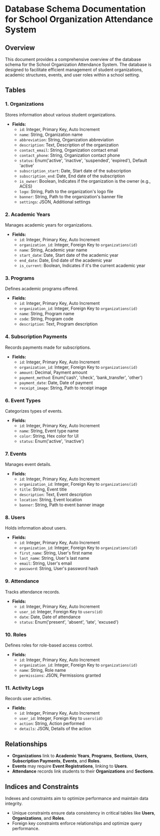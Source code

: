 # Database Schema Documentation for School Organization Attendance System

## Overview
This document provides a comprehensive overview of the database schema for the School Organization Attendance System. The database is designed to facilitate efficient management of student organizations, academic structures, events, and user roles within a school setting.

## Tables

### 1. Organizations
Stores information about various student organizations.
- **Fields:**
  - `id`: Integer, Primary Key, Auto Increment
  - `name`: String, Organization name
  - `abbreviation`: String, Organization abbreviation
  - `description`: Text, Description of the organization
  - `contact_email`: String, Organization contact email
  - `contact_phone`: String, Organization contact phone
  - `status`: Enum('active', 'inactive', 'suspended', 'expired'), Default 'active'
  - `subscription_start`: Date, Start date of the subscription
  - `subscription_end`: Date, End date of the subscription
  - `is_owner`: Boolean, Indicates if the organization is the owner (e.g., ACES)
  - `logo`: String, Path to the organization's logo file
  - `banner`: String, Path to the organization's banner file
  - `settings`: JSON, Additional settings

### 2. Academic Years
Manages academic years for organizations.
- **Fields:**
  - `id`: Integer, Primary Key, Auto Increment
  - `organization_id`: Integer, Foreign Key to `organizations(id)`
  - `name`: String, Academic year name
  - `start_date`: Date, Start date of the academic year
  - `end_date`: Date, End date of the academic year
  - `is_current`: Boolean, Indicates if it's the current academic year

### 3. Programs
Defines academic programs offered.
- **Fields:**
  - `id`: Integer, Primary Key, Auto Increment
  - `organization_id`: Integer, Foreign Key to `organizations(id)`
  - `name`: String, Program name
  - `code`: String, Program code
  - `description`: Text, Program description

### 4. Subscription Payments
Records payments made for subscriptions.
- **Fields:**
  - `id`: Integer, Primary Key, Auto Increment
  - `organization_id`: Integer, Foreign Key to `organizations(id)`
  - `amount`: Decimal, Payment amount
  - `payment_method`: Enum('cash', 'check', 'bank_transfer', 'other')
  - `payment_date`: Date, Date of payment
  - `receipt_image`: String, Path to receipt image
### 6. Event Types
Categorizes types of events.
- **Fields:**
  - `id`: Integer, Primary Key, Auto Increment
  - `name`: String, Event type name
  - `color`: String, Hex color for UI
  - `status`: Enum('active', 'inactive')

### 7. Events
Manages event details.
- **Fields:**
  - `id`: Integer, Primary Key, Auto Increment
  - `organization_id`: Integer, Foreign Key to `organizations(id)`
  - `title`: String, Event title
  - `description`: Text, Event description
  - `location`: String, Event location
  - `banner`: String, Path to event banner image

### 8. Users
Holds information about users.
- **Fields:**
  - `id`: Integer, Primary Key, Auto Increment
  - `organization_id`: Integer, Foreign Key to `organizations(id)`
  - `first_name`: String, User's first name
  - `last_name`: String, User's last name
  - `email`: String, User's email
  - `password`: String, User's password hash

### 9. Attendance
Tracks attendance records.
- **Fields:**
  - `id`: Integer, Primary Key, Auto Increment
  - `user_id`: Integer, Foreign Key to `users(id)`
  - `date`: Date, Date of attendance
  - `status`: Enum('present', 'absent', 'late', 'excused')

### 10. Roles
Defines roles for role-based access control.
- **Fields:**
  - `id`: Integer, Primary Key, Auto Increment
  - `organization_id`: Integer, Foreign Key to `organizations(id)`
  - `name`: String, Role name
  - `permissions`: JSON, Permissions granted

### 11. Activity Logs
Records user activities.
- **Fields:**
  - `id`: Integer, Primary Key, Auto Increment
  - `user_id`: Integer, Foreign Key to `users(id)`
  - `action`: String, Action performed
  - `details`: JSON, Details of the action

## Relationships
- **Organizations** link to **Academic Years**, **Programs**, **Sections**, **Users**, **Subscription Payments**, **Events**, and **Roles**.
- **Events** may require **Event Registrations**, linking to **Users**.
- **Attendance** records link students to their **Organizations** and **Sections**.

## Indices and Constraints
Indexes and constraints aim to optimize performance and maintain data integrity.
- Unique constraints ensure data consistency in critical tables like **Users**, **Organizations**, and **Roles**.
- Foreign key constraints enforce relationships and optimize query performance.

